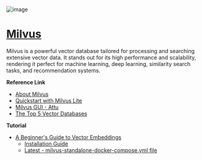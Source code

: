 ![image](https://github.com/user-attachments/assets/af0e1167-af29-4586-9cb4-573522062a5e)

# [Milvus](https://milvus.io/docs/quickstart.md)
Milvus is a powerful vector database tailored for processing and searching extensive vector data. It stands out for its high performance and scalability, rendering it perfect for machine learning, deep learning, similarity search tasks, and recommendation systems.

**Reference Link**
* [About Milvus](https://milvus.io/docs/overview.md)
* [Quickstart with Milvus Lite](https://milvus.io/docs/quickstart.md)
* [Milvus GUI - Attu](https://github.com/zilliztech/attu)
* [The Top 5 Vector Databases](https://www.datacamp.com/blog/the-top-5-vector-databases)

**Tutorial**
* [A Beginner's Guide to Vector Embeddings](https://www.youtube.com/watch?app=desktop&v=NEreO2zlXDk)
  * [Installation Guide](https://github.com/binodsuman/nlp/blob/master/Installation_guide.txt)
  * [Latest - milvus-standalone-docker-compose.yml file](https://github.com/milvus-io/milvus/releases)
